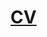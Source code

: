 

# [CV](https://htmlpreview.github.io/?https://github.com/DariaZhi/rsschool-cv/blob/rsschool-cv-html/index.html) 